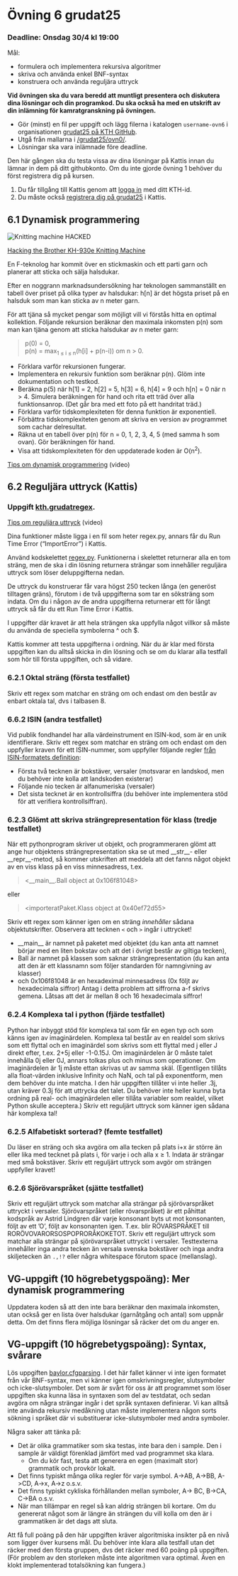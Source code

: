 # Övning 6 grudat25
### Deadline: Onsdag 30/4 kl 19:00

Mål:
 - formulera och implementera rekursiva algoritmer
 - skriva och använda enkel BNF-syntax
 - konstruera och använda reguljära uttryck

**Vid övningen ska du vara beredd att muntligt presentera och diskutera dina lösningar och din programkod. Du ska också ha med en utskrift av din inlämning för kamratgranskning på övningen.**

- Gör (minst) en fil per uppgift och lägg filerna i katalogen <code>username-ovn6</code> i organisationen [grudat25 på KTH GitHub](https://gits-15.sys.kth.se/grudat25).
- Utgå från mallarna i [/grudat25/ovn0/](https://github.com/isakemma/grudat/tree/master/ovn0).
- Lösningar ska vara inlämnade före deadline.

Den här gången ska du testa vissa av dina lösningar på Kattis 
innan du lämnar in dem på ditt githubkonto. Om du inte gjorde övning 1 behöver du först registrera dig på kursen.

1. Du får tillgång till Kattis genom att [logga in](https://kth.kattis.com/login) med ditt KTH-id.
2. Du måste också [registrera dig på grudat25](https://kth.kattis.com/courses/DD1327/grudat25/register) i Kattis. 



## 6.1 Dynamisk programmering

<!-- CC BY-SA 2.0: https://www.flickr.com/photos/bekathwia/5148701602 -->
![Knitting machine HACKED](https://github.com/isakemma/grudat/blob/master/knitting-machine-hacked.jpg)

[Hacking the Brother KH-930e Knitting Machine](https://www.youtube.com/watch?v=GhnTSWMMtdU)

En F-teknolog har kommit över en stickmaskin och ett parti garn och planerar att sticka och sälja halsdukar.

Efter en noggrann marknadsundersökning har teknologen sammanställt en tabell över priset på olika typer av halsdukar:
h[n] är det högsta priset på en halsduk som man kan sticka av n meter garn.

För att tjäna så mycket pengar som möjligt vill vi förstås hitta en optimal kollektion.
Följande rekursion beräknar den maximala inkomsten p(n) som man kan tjäna genom att sticka halsdukar av n meter garn:

> p(0) = 0,  
> p(n) = max<sub>1 &le; i &le; n</sub>(h[i] + p(n-i)) om n > 0.

- Förklara varför rekursionen fungerar.
- Implementera en rekursiv funktion som beräknar p(n). Glöm inte dokumentation och testkod.
- Beräkna p(5) när h[1] = 2, h[2] = 5, h[3] = 6, h[4] = 9 och h[n] = 0 när n > 4.
  Simulera beräkningen för hand och rita ett träd över alla funktionsanrop.
  (Det går bra med ett foto på ett handritat träd.)
- Förklara varför tidskomplexiteten för denna funktion är exponentiell.
- Förbättra tidskomplexiteten genom att skriva en version av programmet som cachar delresultat.
- Räkna ut en tabell över p(n) för n = 0, 1, 2, 3, 4, 5 (med samma h som ovan). Gör beräkningen för hand.
- Visa att tidskomplexiteten för den uppdaterade koden är O(n<sup>2</sup>).

[Tips om dynamisk programmering](https://www.youtube.com/watch?v=obslDoqkm7E) (video)


## 6.2 Reguljära uttryck (Kattis)

### Uppgift [kth.grudatregex](https://kth.kattis.com/courses/DD1327/grudat25/assignments/otf5na/problems/kth.grudatregex).

[Tips om reguljära uttryck](https://www.youtube.com/watch?v=NvKvCXac7sM) (video)

Dina funktioner måste ligga i en fil som heter regex.py, annars får du Run Time Error (“ImportError”) i Kattis.

Använd kodskelettet [regex.py](regex.py). Funktionerna i skelettet returnerar alla en tom sträng,
men de ska i din lösning returnera strängar som innehåller reguljära uttryck som löser deluppgifterna nedan.

De uttryck du konstruerar får vara högst 250 tecken långa (en generöst tilltagen gräns),
förutom i de två uppgifterna som tar en söksträng som indata.
Om du i någon av de andra uppgifterna returnerar ett för långt uttryck så får du ett Run Time Error i Kattis.

I uppgifter där kravet är att hela strängen ska uppfylla något villkor så måste du använda
de speciella symbolerna ^ och $.

Kattis kommer att testa uppgifterna i ordning. När du är klar med första uppgiften
kan du alltså skicka in din lösning och se om du klarar alla testfall som hör
till första uppgiften, och så vidare.

### 6.2.1 Oktal sträng (första testfallet)
Skriv ett regex som matchar en sträng om och endast om den består av enbart oktala tal, dvs i talbasen 8.

### 6.6.2 ISIN (andra testfallet)
Vid publik fondhandel har alla värdeinstrument en ISIN-kod, som är en unik identifierare. Skriv ett regex som matchar en sträng om och endast om den uppfyller kraven för ett ISIN-nummer, som uppfyller följande regler [från ISIN-formatets definition](https://www.isin.org/isin-format/):

- Första två tecknen är bokstäver, versaler (motsvarar en landskod, men du behöver inte kolla att landskoden existerar)
- Följande nio tecken är alfanumeriska (versaler)
- Det sista tecknet är en kontrollsiffra (du behöver inte implementera stöd för att verifiera kontrollsiffran).

### 6.2.3 Glömt att skriva strängrepresentation för klass (tredje testfallet)
När ett pythonprogram skriver ut objekt, och programmeraren glömt att ange hur objektens strängrepresentation ska se ut med \_\_str\_\_- eller \_\_repr\_\_-metod, så kommer utskriften att meddela att det fanns något objekt av en viss klass på en viss minnesadress, t.ex.

   > <\_\_main\_\_.Ball object at 0x106f81048>

eller

> <importeratPaket.Klass object at 0x40ef72d55>

Skriv ett regex som känner igen om en sträng _innehåller_ sådana objektutskrifter. Observera att tecknen `<` och `>` ingår i uttrycket!
* \_\_main\_\_ är namnet på paketet med objektet (du kan anta att namnet börjar med en liten bokstav och att det i övrigt består av giltiga tecken), 
* Ball är namnet på klassen som saknar strängrepresentation (du kan anta att den är ett klassnamn som följer standarden för namngivning av klasser) 
* och 0x106f81048 är en hexadeximal minnesadress (0x följt av hexadecimala siffror) Antag i detta problem att siffrorna a-f skrivs gemena. Låtsas att det är mellan 8 och 16 hexadecimala siffror!

### 6.2.4 Komplexa tal i python (fjärde testfallet)
Python har inbyggt stöd för komplexa tal som får en egen typ och som känns igen av imaginärdelen. Komplexa tal består av en realdel som skrivs som ett flyttal och en imaginärdel som skrivs som ett flyttal med j eller J direkt efter, t.ex. 2+5j eller -1-0.15J. 
Om imaginärdelen är 0 måste talet innehålla 0j eller 0J, annars tolkas plus och minus som operationer. Om imaginärdelen är 1j måste ettan skrivas ut av samma skäl. (Egentligen tillåts alla float-värden inklusive Infinity och NaN, och tal på exponentform, men dem behöver du inte matcha. I den här uppgiften tillåter vi inte heller .3j, utan kräver 0.3j för att uttrycka det talet. Du behöver inte heller kunna byta ordning på real- och imaginärdelen eller tillåta variabler som realdel, vilket Python skulle acceptera.) 
Skriv ett reguljärt uttryck som känner igen sådana här komplexa tal!

### 6.2.5 Alfabetiskt sorterad? (femte testfallet)
Du läser en sträng och ska avgöra om alla tecken på plats i+x är större än eller lika med tecknet på plats i, för varje i och alla x $\geq$ 1.
Indata är strängar med små bokstäver. Skriv ett reguljärt uttryck som avgör om strängen uppfyller kravet!

### 6.2.6 Sjörövarspråket (sjätte testfallet)
Skriv ett reguljärt uttryck som matchar alla strängar på sjörövarspråket uttryckt i versaler. Sjörövarspråket (eller rövarspråket) är ett påhittat kodspråk av Astrid Lindgren där varje konsonant byts ut mot konsonanten, följt av ett ’O’, följt av konsonanten igen. T.ex. blir RÖVARSPRÅKET till RORÖVOVARORSOSPOPRORÅKOKETOT. 
Skriv ett reguljärt uttryck som matchar alla strängar på sjörövarspråket uttryckt i versaler. Testtexterna innehåller inga andra tecken än versala svenska bokstäver och inga andra skiljetecken än `.,!?`  eller några whitespace förutom space (mellanslag).

  
## VG-uppgift (10 högrebetygspoäng): Mer dynamisk programmering

Uppdatera koden så att den inte bara beräknar den maximala inkomsten,
utan också ger en lista över halsdukar (garnåtgång och antal) som uppnår detta.
Om det finns flera möjliga lösningar så räcker det om du anger en.


## VG-uppgift (10 högrebetygspoäng): Syntax, svårare
Lös uppgiften [baylor.cfgparsing](https://kth.kattis.com/courses/DD1327/grudat25/assignments/otf5na/problems/baylor.cfgparsing).
I det här fallet känner vi inte igen formatet från vår BNF-syntax, men vi känner igen omskrivningsregler, slutsymboler och icke-slutsymboler.
Det som är svårt för oss är att programmet som löser uppgiften ska kunna läsa in syntaxen som del av testdatat, och sedan avgöra om några strängar ingår i det språk syntaxen definierar. Vi kan alltså inte använda rekursiv medåkning utan måste implementera någon sorts sökning i språket där vi substituerar icke-slutsymboler med andra symboler.

Några saker att tänka på:
* Det är olika grammatiker som ska testas, inte bara den i sample. Den i sample är väldigt förenklad jämfört med vad programmet ska klara.
  * Om du kör fast, testa att generera en egen (maximalt stor) grammatik och provkör lokalt.
* Det finns typiskt många olika regler för varje symbol. A->AB, A->BB, A->CD, A->x, A->z o.s.v.
* Det finns typiskt cykliska förhållanden mellan symboler, A-> BC, B->CA, C->BA o.s.v.
* När man tillämpar en regel så kan aldrig strängen bli kortare. Om du genererat något som är längre än strängen du vill kolla om den är i grammatiken är det dags att sluta.

Att få full poäng på den här uppgiften kräver algoritmiska insikter på en nivå som ligger över kursens mål. Du behöver inte klara alla testfall utan det räcker med den första gruppen, dvs det räcker med 60 poäng på uppgiften. (För problem av den storleken måste inte algoritmen vara optimal. Även en klokt implementerad totalsökning kan fungera.)

